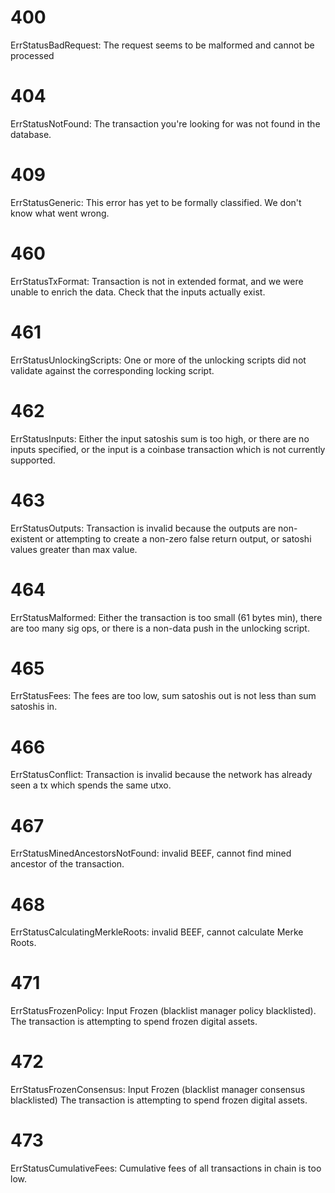 # 400
ErrStatusBadRequest: The request seems to be malformed and cannot be processed

# 404
ErrStatusNotFound: The transaction you're looking for was not found in the database.

# 409
ErrStatusGeneric: This error has yet to be formally classified. We don't know what went wrong.

# 460
ErrStatusTxFormat: Transaction is not in extended format, and we were unable to enrich the data. Check that the inputs actually exist.

# 461
ErrStatusUnlockingScripts: One or more of the unlocking scripts did not validate against the corresponding locking script.

# 462
ErrStatusInputs: Either the input satoshis sum is too high, or there are no inputs specified, or the input is a coinbase transaction which is not currently supported.

# 463
ErrStatusOutputs: Transaction is invalid because the outputs are non-existent or attempting to create a non-zero false return output, or satoshi values greater than max value.

# 464
ErrStatusMalformed: Either the transaction is too small (61 bytes min), there are too many sig ops, or there is a non-data push in the unlocking script.

# 465
ErrStatusFees: The fees are too low, sum satoshis out is not less than sum satoshis in.

# 466
ErrStatusConflict: Transaction is invalid because the network has already seen a tx which spends the same utxo.

# 467
ErrStatusMinedAncestorsNotFound: invalid BEEF, cannot find mined ancestor of the transaction.

# 468
ErrStatusCalculatingMerkleRoots: invalid BEEF, cannot calculate Merke Roots.

# 471
ErrStatusFrozenPolicy: Input Frozen (blacklist manager policy blacklisted). The transaction is attempting to spend frozen digital assets.

# 472
ErrStatusFrozenConsensus: Input Frozen (blacklist manager consensus blacklisted) The transaction is attempting to spend frozen digital assets.

# 473
ErrStatusCumulativeFees: Cumulative fees of all transactions in chain is too low.

